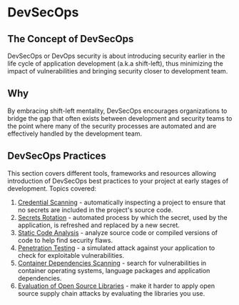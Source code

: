 # DevSecOps

## The Concept of DevSecOps

DevSecOps or DevOps security is about introducing security earlier in the life cycle of application development (a.k.a shift-left), thus minimizing the impact of vulnerabilities and bringing security closer to development team.

## Why

By embracing shift-left mentality, DevSecOps encourages organizations to bridge the gap that often exists between development and security teams to the point where many of the security processes are automated and are effectively handled by the development team.

## DevSecOps Practices

This section covers different tools, frameworks and resources allowing introduction of DevSecOps best practices to your project at early stages of development.
Topics covered:

1. [Credential Scanning](./secrets-management/credential_scanning.md) - automatically inspecting a project to ensure that no secrets are included in the project's source code.
1. [Secrets Rotation](./secrets-management/secrets_rotation.md) - automated process by which the secret, used by the application, is refreshed and replaced by a new secret.
1. [Static Code Analysis](./secrets-management/static-code-analysis.md) - analyze source code or compiled versions of code to help find security flaws.
1. [Penetration Testing](./penetration-testing.md) - a simulated attack against your application to check for exploitable vulnerabilities.
1. [Container Dependencies Scanning](./dependency-and-container-scanning.md) - search for vulnerabilities in container operating systems, language packages and application dependencies.
1. [Evaluation of Open Source Libraries](./evaluate-open-source-software.md) - make it harder to apply open source supply chain attacks by evaluating the libraries you use.
